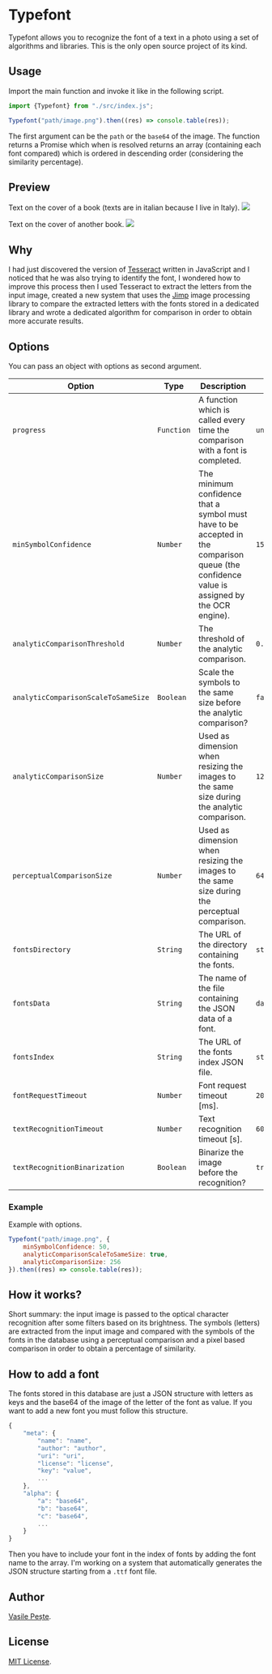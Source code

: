 # Typefont

Typefont allows you to recognize the font of a text in a photo using a set of algorithms and libraries. This is the only open source project of its kind.

## Usage
Import the main function and invoke it like in the following script.
```javascript
import {Typefont} from "./src/index.js";

Typefont("path/image.png").then((res) => console.table(res));
```
The first argument can be the `path` or the `base64` of the image. The function returns a Promise which when is resolved returns an array (containing each font compared) which is ordered in descending order (considering the similarity percentage).

## Preview
Text on the cover of a book (texts are in italian because I live in Italy).
![](http://i.imgur.com/1JnyIC3.jpg)

Text on the cover of another book.
![](http://i.imgur.com/smfr0Kn.jpg)

## Why
I had just discovered the version of [Tesseract](http://tesseract.projectnaptha.com/) written in JavaScript and I noticed that he was also trying to identify the font, I wondered how to improve this process then I used Tesseract to
extract the letters from the input image, created a new system that uses the [Jimp](https://github.com/oliver-moran/jimp) image processing library to compare the extracted letters with the fonts stored in a dedicated library and wrote a dedicated algorithm for comparison in order to obtain more accurate results.

## Options
You can pass an object with options as second argument.

Option | Type | Description | Default
--- | --- | --- | ---
`progress` | `Function` | A function which is called every time the comparison with a font is completed. | `undefined`
`minSymbolConfidence` | `Number` | The minimum confidence that a symbol must have to be accepted in the comparison queue (the confidence value is assigned by the OCR engine). | `15`
`analyticComparisonThreshold` | `Number` | The threshold of the analytic comparison. | `0.5`
`analyticComparisonScaleToSameSize` | `Boolean` | Scale the symbols to the same size before the analytic comparison? | `false`
`analyticComparisonSize` | `Number` | Used as dimension when resizing the images to the same size during the analytic comparison. | `128`
`perceptualComparisonSize` | `Number` | Used as dimension when resizing the images to the same size during the perceptual comparison. | `64`
`fontsDirectory` | `String` | The URL of the directory containing the fonts. | `storage/fonts/`
`fontsData` | `String` | The name of the file containing the JSON data of a font. | `data.json`
`fontsIndex` | `String` | The URL of the fonts index JSON file. | `storage/index.json`
`fontRequestTimeout` | `Number` | Font request timeout [ms]. | `2000`
`textRecognitionTimeout` | `Number` | Text recognition timeout [s]. | `60`
`textRecognitionBinarization` | `Boolean` | Binarize the image before the recognition? | `true`

### Example
Example with options.
```javascript
Typefont("path/image.png", {
    minSymbolConfidence: 50,
    analyticComparisonScaleToSameSize: true,
    analyticComparisonSize: 256
}).then((res) => console.table(res));
```

## How it works?
Short summary: the input image is passed to the optical character recognition after some filters based on its brightness. The symbols (letters) are extracted from the input image and compared with the symbols of the fonts in the database using a perceptual comparison and a pixel based comparison in order to obtain a percentage of similarity.

## How to add a font
The fonts stored in this database are just a JSON structure with letters as keys and the base64 of the image of the letter of the font as value. If you want to add a new font you must follow this structure.
```javascript
{
    "meta": {
        "name": "name",
        "author": "author",
        "uri": "uri",
        "license": "license",
        "key": "value",
        ...
    },
    "alpha": {
        "a": "base64",
        "b": "base64",
        "c": "base64",
        ...
    }
}
```
Then you have to include your font in the index of fonts by adding the font name to the array.
I'm working on a system that automatically generates the JSON structure starting from a `.ttf` font file.

## Author
[Vasile Pește](https://twitter.com/Sirvasile_).

## License
[MIT License](LICENSE).